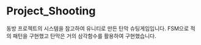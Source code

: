 # Project_Shooting
동방 프로젝트의 시스템을 참고하여 유니티로 만든 탄막 슈팅게임입니다.
FSM으로 적의 패턴을 구현했고 탄막은 거의 삼각함수를 활용하여 구현했습니다.
